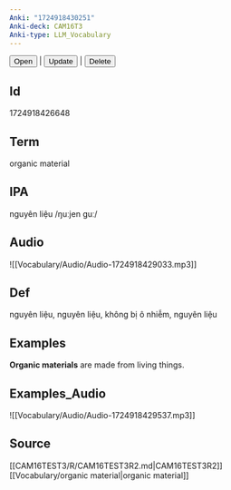 ```yaml
---
Anki: "1724918430251"
Anki-deck: CAM16T3
Anki-type: LLM_Vocabulary
---
```

<button class="anki-btn-open">Open</button> | <button class="anki-btn-update">Update</button> | <button class="anki-btn-delete">Delete</button>

## Id
1724918426648
## Term
organic material
## IPA
nguyên liệu /ŋuːjen ɡuː/
## Audio
 ![[Vocabulary/Audio/Audio-1724918429033.mp3]]
## Def
 nguyên liệu, nguyên liệu, không bị ô nhiễm, nguyên liệu

## Examples
**Organic materials** are made from living things. 

## Examples_Audio
![[Vocabulary/Audio/Audio-1724918429537.mp3]]
## Source
 [[CAM16TEST3/R/CAM16TEST3R2.md|CAM16TEST3R2]] [[Vocabulary/organic material|organic material]]